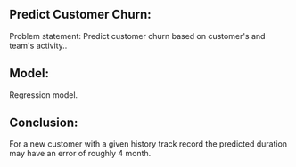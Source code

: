 Predict Customer Churn:
-----------------------
Problem statement: Predict customer churn based on customer's and team's activity..

Model:
------
Regression model.

Conclusion:
--------------------
For a new customer with a given history track record the predicted duration may have an error of roughly 4 month.
